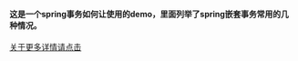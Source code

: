 #### 这是一个spring事务如何让使用的demo，里面列举了spring嵌套事务常用的几种情况。
[关于更多详情请点击](https://blog.csdn.net/HACKERRONGGE/article/details/100926473)
